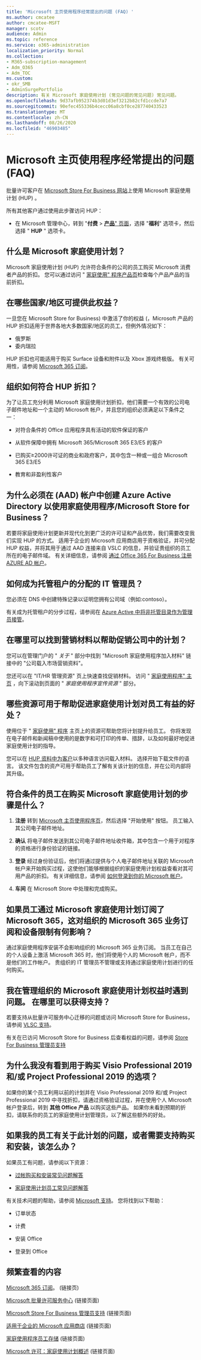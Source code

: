 ```yaml
---
title: 'Microsoft 主页使用程序经常提出的问题 (FAQ) '
ms.author: cmcatee
author: cmcatee-MSFT
manager: scotv
audience: Admin
ms.topic: reference
ms.service: o365-administration
localization_priority: Normal
ms.collection:
- M365-subscription-management
- Adm_O365
- Adm_TOC
ms.custom:
- okr_SMB
- AdminSurgePortfolio
description: 有关 Microsoft 家庭使用计划 (常见问题的常见问题) 常见问题。
ms.openlocfilehash: 9d37afb952374b3d01d3ef3212b82cfd1ccde7a7
ms.sourcegitcommit: 90efec455336b4cecc06a8cbf0ce287740433523
ms.translationtype: MT
ms.contentlocale: zh-CN
ms.lasthandoff: 08/26/2020
ms.locfileid: "46903485"
---
```

# <a name="microsoft-home-use-program-frequently-asked-questions-faq"></a>Microsoft 主页使用程序经常提出的问题 (FAQ) 

批量许可客户在 [Microsoft Store For Business 网站](https://go.microsoft.com/fwlink/?linkid=2139192)上使用 Microsoft 家庭使用计划 (HUP) 。 

所有其他客户通过使用此步骤访问 HUP：

- 在 Microsoft 管理中心，转到 "**付费**  >  [**产品**" 页面](https://go.microsoft.com/fwlink/p/?linkid=842054)，选择 "**福利**" 选项卡，然后选择 " **HUP** " 选项卡。

## <a name="what-is-the-microsoft-home-use-program"></a>什么是 Microsoft 家庭使用计划？

Microsoft 家庭使用计划 (HUP) 允许符合条件的公司的员工购买 Microsoft 消费者产品的折扣。 您可以通过访问 " [家庭使用" 程序产品页](https://www.microsoft.com/home-use-program)检查每个产品产品的当前折扣。

## <a name="in-which-countries-is-this-benefit-available"></a>在哪些国家/地区可提供此权益？

一旦您在 Microsoft Store for Business) 中激活了你的权益 (，Microsoft 产品的 HUP 折扣适用于世界各地大多数国家/地区的员工，但例外情况如下：

- 俄罗斯
- 委内瑞拉

HUP 折扣也可能适用于购买 Surface 设备和附件以及 Xbox 游戏终极版。 有关可用性，请参阅 [Microsoft 365 订阅](https://go.microsoft.com/fwlink/p/linkid=2139192)。

## <a name="how-does-an-organization-qualify-for-hup-discounts"></a>组织如何符合 HUP 折扣？

为了让员工充分利用 Microsoft 家庭使用计划折扣，他们需要一个有效的公司电子邮件地址和一个主动的 Microsoft 帐户，并且您的组织必须满足以下条件之一：

- 对符合条件的 Office 应用程序具有活动的软件保证的客户 

- 从软件保障中拥有 Microsoft 365/Microsoft 365 E3/E5 的客户

- 已购买≥2000许可证的商业和政府客户，其中包含一种或一组合 Microsoft 365 E3/E5

- 教育和非盈利性客户

## <a name="why-do-i-have-to-create-an-azure-active-directory-aad-account-to-use-the-home-use-program-microsoft-store-for-business"></a>为什么必须在 (AAD) 帐户中创建 Azure Active Directory 以使用家庭使用程序/Microsoft Store for Business？

若要将家庭使用计划更新并现代化到更广泛的许可证和产品优势，我们需要改变我们实现 HUP 的方式。 适用于企业的 Microsoft 应用商店用于资格验证，并可分配 HUP 权益，并将其用于通过 AAD 连接来自 VSLC 的信息，并验证贵组织的员工所在的电子邮件域。 有关详细信息，请参阅 [通过 Office 365 For Business 注册 AZURE AD 帐户](https://docs.microsoft.com/microsoft-store/sign-up-microsoft-store-for-business#o365-welcome)。

## <a name="how-do-i-become-the-assigned-it-admin-of-a-managed-tenant"></a>如何成为托管租户的分配的 IT 管理员？

您必须在 DNS 中创建特殊记录以证明您拥有公司域（例如:contoso）。

有关成为托管租户的分步过程，请参阅在 [Azure Active 中将非托管目录作为管理员接管](https://docs.microsoft.com/azure/active-directory/users-groups-roles/domains-admin-takeover)。

## <a name="where-can-i-find-marketing-materials-to-help-promote-the-program-within-my-company"></a>在哪里可以找到营销材料以帮助促销公司中的计划？

您可以在管理门户的 " _关于_ " 部分中找到 "Microsoft 家庭使用程序加入材料" 链接中的 "公司载入市场营销资料"。

您还可以在 "IT/HR 管理资源" 页上快速查找促销材料。 访问 " [家庭使用程序" 主页](https://www.microsoft.com/home-use-program/resources) ，向下滚动到页面的 " _家庭使用程序宣传资源_ " 部分。

## <a name="what-resources-are-available-to-help-promote-the-home-use-program-benefit-to-employees"></a>哪些资源可用于帮助促进家庭使用计划对员工有益的好处？

使用位于 " [家庭使用" 程序](https://www.microsoft.com/home-use-program/resources) 主页上的资源可帮助您将计划提升给员工。 你将发现在电子邮件和新闻稿中使用的是数字和可打印的传单、措辞，以及如何最好地促进家庭使用计划的指导。

您可以在 [HUP 资料中为客户](https://microsofteur.sharepoint.com/teams/HUPMaterial)以多种语言访问载入材料。 选择开始下载文件的语言。 该文件包含的资产可用于帮助员工了解有关该计划的信息，并在公司内部将其升级。

## <a name="what-are-the-steps-for-an-eligible-employee-to-make-a-microsoft-home-use-program-purchase"></a>符合条件的员工在购买 Microsoft 家庭使用计划的步骤是什么？

1. **注册** 转到 [Microsoft 主页使用程序页](https://www.microsoft.com/home-use-program)，然后选择 "开始使用" 按钮。 员工输入其公司电子邮件地址。

2. **确认**  将电子邮件发送到其公司电子邮件地址收件箱，其中包含一个用于对程序的资格进行身份验证的链接。

3. **登录** 经过身份验证后，他们将通过提供与个人电子邮件地址关联的 Microsoft 帐户来开始购买过程，这使他们能够根据组织的家庭使用计划权益查看对其可用产品的折扣。 有关详细信息，请参阅 [如何登录到你的 Microsoft 帐户](https://support.microsoft.com/help/4028195/microsoft-account-sign-in)。

4. **车间** 在 Microsoft Store 中处理和完成购买。

## <a name="if-an-employee-subscribes-to-microsoft-365-through-the-microsoft-home-use-program-how-does-this-impact-our-organizations-microsoft-365-business-subscription-and-device-limit"></a>如果员工通过 Microsoft 家庭使用计划订阅了 Microsoft 365，这对组织的 Microsoft 365 业务订阅和设备限制有何影响？

通过家庭使用程序安装不会影响组织的 Microsoft 365 业务订阅。 当员工在自己的个人设备上激活 Microsoft 365 时，他们将使用个人的 Microsoft 帐户，而不是他们的工作帐户。 贵组织的 IT 管理员不管理或支持通过家庭使用计划进行的任何购买。

## <a name="im-having-trouble-managing-my-organizations-microsoft-home-use-program-benefit-where-can-i-get-support"></a>我在管理组织的 Microsoft 家庭使用计划权益时遇到问题。 在哪里可以获得支持？

若要支持从批量许可服务中心迁移的问题或访问 Microsoft Store for Business，请参阅 [VLSC 支持](https://www.microsoft.com/Licensing/servicecenter/default.aspx?wa=wsignin1.0)。

有关在已访问 Microsoft Store for Business 后查看权益的问题，请参阅 [Store For Business 管理员支持](https://docs.microsoft.com/microsoft-store/)

## <a name="why-am-i-not-seeing-an-option-to-purchase-visio-professional-2019-andor-project-professional-2019"></a>为什么我没有看到用于购买 Visio Professional 2019 和/或 Project Professional 2019 的选项？

如果你的某个员工利用以前的计划并在 Visio Professional 2019 和/或 Project Professional 2019 中寻找折扣，请通过资格验证过程，并在使用个人 Microsoft 帐户登录后，转到 **其他 Office 产品** 以购买这些产品。 如果你未看到预期的折扣，请联系你的员工的家庭使用计划管理员，以了解这些额外的好处。

## <a name="what-if-my-employees-have-questions-about-this-program-or-need-support-with-purchasing-and-installation"></a>如果我的员工有关于此计划的问题，或者需要支持购买和安装，该怎么办？

如果员工有问题，请参阅以下资源：

- [过帐购买和安装常见问题解答](https://products.office.com/microsoft-office-for-home-and-school-faq)

- [家庭使用计划员工常见问题解答](https://www.microsoft.com/home-use-program/frequently-asked-questions)

 有关技术问题的帮助，请参阅 [Microsoft 支持](https://support.microsoft.com/)。 您将找到以下帮助：

- 订单状态

- 计费

- 安装 Office

- 登录到 Office

## <a name="frequently-viewed-content"></a>频繁查看的内容

[Microsoft 365 订阅](https://www.microsoft.com/home-use-program/)。  (链接页) 

[Microsoft 批量许可服务中心](https://www.microsoft.com/Licensing/servicecenter/default.aspx?wa=wsignin1.0) (链接页面) 

[Microsoft Store For Business 管理员支持](https://docs.microsoft.com/microsoft-store/) (链接页面) 

[适用于企业的 Microsoft 应用商店](https://go.microsoft.com/fwlink/?linkid=2139192) (链接页面) 

[家庭使用程序员工存储](https://www.microsoft.com/home-use-program) (链接页面) 

[Microsoft 许可：家庭使用计划概述](https://www.microsoft.com/licensing/licensing-programs/software-assurance-by-benefits?activetab=software-assurance-by-benefits-tab:primaryr4) (链接页面) 